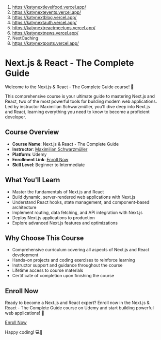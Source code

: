 1. https://katynextlevelfood.vercel.app/
2. https://katynextevents.vercel.app/
3. https://katynextblog.vercel.app/
4. https://katynextauth.vercel.app/
5. https://katynextreactmeetups.vercel.app/
6. https://katynextnews.vercel.app/
7. NextCaching
8. https://katynextposts.vercel.app/


# Next.js & React - The Complete Guide

Welcome to the Next.js & React - The Complete Guide course! 🚀

This comprehensive course is your ultimate guide to mastering Next.js and React, two of the most powerful tools for building modern web applications. Led by instructor Maximilian Schwarzmüller, you'll dive deep into Next.js and React, learning everything you need to know to become a proficient developer.

## Course Overview

- **Course Name**: Next.js & React - The Complete Guide
- **Instructor**: [Maximilian Schwarzmüller](https://www.udemy.com/user/maximilian-schwarzmuller/)
- **Platform**: Udemy
- **Enrollment Link**: [Enroll Now](https://www.udemy.com/course/nextjs-react-the-complete-guide/)
- **Skill Level**: Beginner to Intermediate

## What You'll Learn

- Master the fundamentals of Next.js and React
- Build dynamic, server-rendered web applications with Next.js
- Understand React hooks, state management, and component-based architecture
- Implement routing, data fetching, and API integration with Next.js
- Deploy Next.js applications to production
- Explore advanced Next.js features and optimizations

## Why Choose This Course

- Comprehensive curriculum covering all aspects of Next.js and React development
- Hands-on projects and coding exercises to reinforce learning
- Instructor support and guidance throughout the course
- Lifetime access to course materials
- Certificate of completion upon finishing the course

## Enroll Now

Ready to become a Next.js and React expert? Enroll now in the Next.js & React - The Complete Guide course on Udemy and start building powerful web applications! 🌟

[Enroll Now](https://www.udemy.com/course/nextjs-react-the-complete-guide/)

Happy coding! 💻🎉
